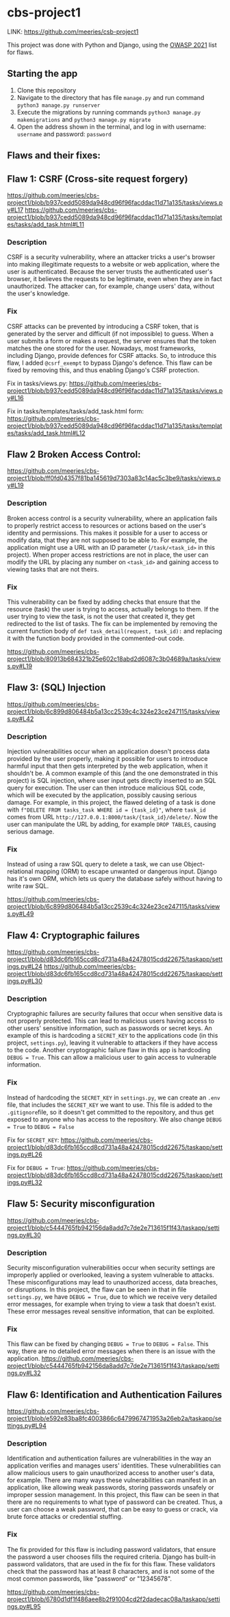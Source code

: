 # cbs-project1
LINK: https://github.com/meeries/csb-project1

This project was done with Python and Django, using the [OWASP 2021](https://owasp.org/www-project-top-ten/) list for flaws.

## Starting the app

1. Clone this repository
2. Navigate to the directory that has file ```manage.py``` and run command ```python3 manage.py runserver```
3. Execute the migrations by running commands ```python3 manage.py makemigrations```
   and ```python3 manage.py migrate```
4. Open the address shown in the terminal, and log in with username: ```username``` and password: ```password```

## Flaws and their fixes:

## Flaw 1: CSRF (Cross-site request forgery)
https://github.com/meeries/cbs-project1/blob/b937cedd5089da948cd96f96facddac11d71a135/tasks/views.py#L17
https://github.com/meeries/cbs-project1/blob/b937cedd5089da948cd96f96facddac11d71a135/tasks/templates/tasks/add_task.html#L11

### Description
CSRF is a security vulnerability, where an attacker tricks a user's browser into making illegitimate requests to a website or web application, where the user is authenticated. Because the server trusts the authenticated user's browser, it believes the requests to be legitimate, even when they are in fact unauthorized. The attacker can, for example, change users' data, without the user's knowledge.

### Fix
CSRF attacks can be prevented by introducing a CSRF token, that is generated by the server and difficult (if not impossible) to guess. When a user submits a form or makes a request, the server ensures that the token matches the one stored for the user. Nowadays, most frameworks, including Django, provide defences for CSRF attacks. So, to introduce this flaw, I added ```@csrf_exempt``` to bypass Django's defence. This flaw can be fixed by removing this, and thus enabling Django's CSRF protection.

Fix in tasks/views.py: https://github.com/meeries/cbs-project1/blob/b937cedd5089da948cd96f96facddac11d71a135/tasks/views.py#L16

Fix in tasks/templates/tasks/add_task.html form: https://github.com/meeries/cbs-project1/blob/b937cedd5089da948cd96f96facddac11d71a135/tasks/templates/tasks/add_task.html#L12


## Flaw 2 Broken Access Control:
https://github.com/meeries/cbs-project1/blob/ff0fd04357f81ba145619d7303a83c14ac5c3be9/tasks/views.py#L19

### Description
Broken access control is a security vulnerability, where an application fails to properly restrict access to resources or actions based on the user's identity and permissions. This makes it possible for a user to access or modify data, that they are not supposed to be able to.
For example, the application might use a URL with an ID parameter (```/task/<task_id>``` in this project). When proper access restrictions are not in place, the user can modify the URL by placing any number on ```<task_id>``` and gaining access to viewing tasks that are not theirs.

### Fix
This vulnerability can be fixed by adding checks that ensure that the resource (task) the user is trying to access, actually belongs to them. If the user trying to view the task, is not the user that created it, they get redirected to the list of tasks. The fix can be implemented by removing the current function body of ```def task_detail(request, task_id):``` and replacing it with the function body provided in the commented-out code.

https://github.com/meeries/cbs-project1/blob/80913b684321b25e602c18abd2d6087c3b04689a/tasks/views.py#L19


## Flaw 3: (SQL) Injection
https://github.com/meeries/cbs-project1/blob/6c899d806484b5a13cc2539c4c324e23ce247115/tasks/views.py#L42

### Description
Injection vulnerabilities occur when an application doesn't process data provided by the user properly, making it possible for users to introduce harmful input that then gets interpreted by the web application, when it shouldn't be. A common example of this (and the one demonstrated in this project) is SQL injection, where user input gets directly inserted to an SQL query for execution. The user can then introduce malicious SQL code, which will be executed by the application, possibly causing serious damage. For example, in this project, the flawed deleting of a task is done with ```f"DELETE FROM tasks_task WHERE id = {task_id}"```, where ```task_id``` comes from URL ```http://127.0.0.1:8000/task/{task_id}/delete/```. Now the user can manipulate the URL by adding, for example ```DROP TABLES```, causing serious damage.

### Fix
Instead of using a raw SQL query to delete a task, we can use Object-relational mapping (ORM) to escape unwanted or dangerous input. Django has it's own ORM, which lets us query the database safely without having to write raw SQL. 

https://github.com/meeries/cbs-project1/blob/6c899d806484b5a13cc2539c4c324e23ce247115/tasks/views.py#L49

## Flaw 4: Cryptographic failures
https://github.com/meeries/cbs-project1/blob/d83dc6fb165ccd8cd731a48a42478015cdd22675/taskapp/settings.py#L24
https://github.com/meeries/cbs-project1/blob/d83dc6fb165ccd8cd731a48a42478015cdd22675/taskapp/settings.py#L30

### Description
Cryptographic failures are security failures that occur when sensitive data is not properly protected. This can lead to malicious users having access to other users' sensitive information, such as passwords or secret keys. An example of this is hardcoding a ```SECRET_KEY``` to the applications code (in this project, ```settings.py```), leaving it vulnerable to attackers if they have access to the code. Another cryptographic failure flaw in this app is hardcoding ```DEBUG = True```. This can allow a malicious user to gain access to vulnerable information.

### Fix
Instead of hardcoding the ```SECRET_KEY``` in ```settings.py```, we can create an ```.env``` file, that includes the ```SECRET_KEY``` we want to use. This file is added to the ```.gitignore```file, so it doesn't get committed to the repository, and thus get exposed to anyone who has access to the repository. We also change ```DEBUG = True``` to ```DEBUG = False```

Fix for ```SECRET_KEY```:
https://github.com/meeries/cbs-project1/blob/d83dc6fb165ccd8cd731a48a42478015cdd22675/taskapp/settings.py#L26

Fix for ```DEBUG = True```:
https://github.com/meeries/cbs-project1/blob/d83dc6fb165ccd8cd731a48a42478015cdd22675/taskapp/settings.py#L32

## Flaw 5: Security misconfiguration
https://github.com/meeries/cbs-project1/blob/c5444765fb942156da8add7c7de2e713615f1f43/taskapp/settings.py#L30

### Description
Security misconfiguration vulnerabilities occur when security settings are improperly applied or overlooked, leaving a system vulnerable to attacks. These misconfigurations may lead to unauthorized access, data breaches, or disruptions. In this project, the flaw can be seen in that in file ```settings.py```, we have ```DEBUG = True```, due to which we receive very detailed error messages, for example when trying to view a task that doesn't exist. These error messages reveal sensitive information, that can be exploited.

### Fix
This flaw can be fixed by changing ```DEBUG = True``` to ```DEBUG = False```. This way, there are no detailed error messages when there is an issue with the application.
https://github.com/meeries/cbs-project1/blob/c5444765fb942156da8add7c7de2e713615f1f43/taskapp/settings.py#L32

## Flaw 6: Identification and Authentication Failures
https://github.com/meeries/cbs-project1/blob/e592e83ba8fc4003866c6479967471953a26eb2a/taskapp/settings.py#L94

### Description
Identification and authentication failures are vulnerabilities in the way an application verifies and manages users' identities. These vulnerabilities can allow malicious users to gain unauthorized access to another user's data, for example. There are many ways these vulnerabilities can manifest in an application, like allowing weak passwords, storing passwords unsafely or improper session management.
In this project, this flaw can be seen in that there are no requirements to what type of password can be created. Thus, a user can choose a weak password, that can be easy to guess or crack, via brute force attacks or credential stuffing.

### Fix
The fix provided for this flaw is including password validators, that ensure the password a user chooses fills the required criteria. Django has built-in password validators, that are used in the fix for this flaw. These validators check that the password has at least 8 characters, and is not some of the most common passwords, like "password" or "12345678".

https://github.com/meeries/cbs-project1/blob/6780d1df1f486aee8b2f91004cd2f2dadecac08a/taskapp/settings.py#L95
